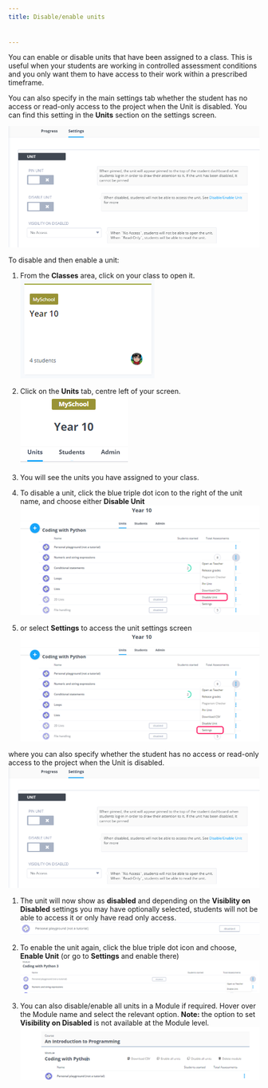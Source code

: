 ```yaml
---
title: Disable/enable units


---
```


You can enable or disable units that have been assigned to a class. This is useful when your students are working in controlled assessment conditions and you only want them to have access to their work within a prescribed timeframe.

You can also specify in the main settings tab whether the student has no access or read-only access to the project when the Unit is disabled. You can find this setting in the **Units** section on the settings screen.

![authtoken](/img/manage_classes/readonly.png)

To disable and then enable a unit:

1. From the **Classes** area, click on your class to open it.
![authtoken](/img/manage_classes/year_10_class.png)

1. Click on the **Units** tab, centre left of your screen.
![authtoken](/img/manage_classes/units_tab.png)

1. You will see the units you have assigned to your class.

1. To disable a unit, click the blue triple dot icon to the right of the unit name, and choose either **Disable Unit**
![authtoken](/img/manage_classes/disable_enable_unit/disable_unit.png)

1. or select **Settings** to access the unit settings screen
![authtoken](/img/manage_classes/disable_enable_unit/disable_unit_settings.png)

where you can also specify whether the student has no access or read-only access to the project when the Unit is disabled.
![authtoken](/img/manage_classes/readonly.png)

1. The unit will now show as **disabled** and depending on the **Visiblity on Disabled** settings you may have optionally selected, students will not be able to access it or only have read only access.
![authtoken](/img/manage_classes/disable_enable_unit/disable_unit_after.png)

1. To enable the unit again, click the blue triple dot icon and choose, **Enable Unit** (or go to **Settings** and enable there)
![authtoken](/img/manage_classes/disable_enable_unit/enable_unit.png)

1. You can also disable/enable all units in a Module if required. Hover over the Module name and select the relevant option. **Note:** the option to set **Visibility on Disabled** is not available at the Module level.
![authtoken](/img/disable_enable_module.png)


